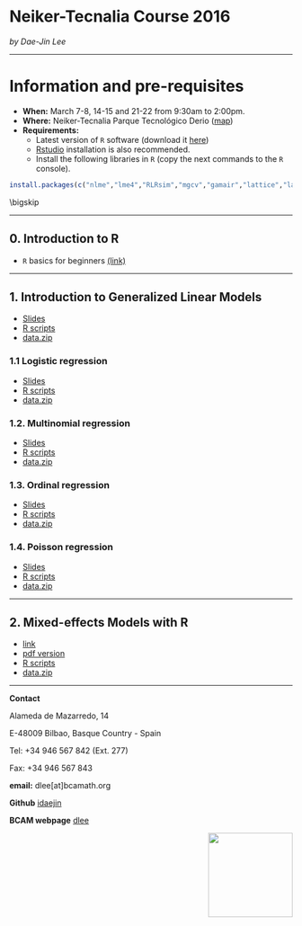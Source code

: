# **Neiker-Tecnalia Course 2016**
*by Dae-Jin Lee*  
  


----------------------------

# Information and pre-requisites

* **When:** March 7-8, 14-15 and 21-22 from 9:30am to 2:00pm.
* **Where:** Neiker-Tecnalia Parque Tecnológico Derio ([map](https://www.google.es/maps/place/NEIKER-Tecnalia/@43.291225,-2.875765,15z/data=!4m2!3m1!1s0x0:0xb517b13250614601?sa=X&ved=0ahUKEwjJzZKKzu_KAhWF7RQKHa2xDCoQ_BIIcjAN))
* **Requirements:**
    * Latest version of `R` software (download it [here](www.r-project.org))
    * [Rstudio](www.rstudio.com) installation is also recommended.
    * Install the following libraries in `R` (copy the next commands to the `R` console).

```r
install.packages(c("nlme","lme4","RLRsim","mgcv","gamair","lattice","latticeExtra","grDevices","sm"))
```

\bigskip

-------------------------------------------------

## 0. Introduction to R 

* `R` basics for beginners [(link)](http://idaejin.github.io/bcam-courses/rbasics)

--------------------------------------------------

## 1. Introduction to Generalized Linear Models

* [Slides](http://idaejin.github.io/bcam-courses/neiker-2016/material/1_Intro/Intro.pdf)
* [R scripts](http://idaejin.github.io/bcam-courses/neiker-2016/material/1_Intro/R-code/Intro.R)
* [data.zip](http://idaejin.github.io/bcam-courses/neiker-2016/material/1_Intro/R-code/data.zip)

### 1.1 Logistic regression

* [Slides](http://idaejin.github.io/bcam-courses/neiker-2016/material/2_Logistic_regression/LogReg.pdf)
* [R scripts](http://idaejin.github.io/bcam-courses/neiker-2016/material/2_Logistic_regression/R-code/LogReg.R)
* [data.zip](http://idaejin.github.io/bcam-courses/neiker-2016/material/2_Logistic_regression/R-code/data.zip)


### 1.2. Multinomial regression

* [Slides](http://idaejin.github.io/bcam-courses/neiker-2016/material/3_Multinomial_regression/Multinom.pdf)
* [R scripts](http://idaejin.github.io/bcam-courses/neiker-2016/material/3_Multinomial_regression/R-code/Multinom.R)
* [data.zip](http://idaejin.github.io/bcam-courses/neiker-2016/material/3_Multinomial_regression/R-code/data.zip)


### 1.3. Ordinal regression

* [Slides](http://idaejin.github.io/bcam-courses/neiker-2016/material/4_Ordinal_regression/Ordreg.pdf)
* [R scripts](http://idaejin.github.io/bcam-courses/neiker-2016/material/4_Ordinal_regression/R-code/Ordreg.R)
* [data.zip](http://idaejin.github.io/bcam-courses/neiker-2016/material/4_Ordinal_regression/R-code/data.zip)

### 1.4. Poisson regression

* [Slides](http://idaejin.github.io/bcam-courses/neiker-2016/material/5_Poisson_regression/Poisreg.pdf)
* [R scripts](http://idaejin.github.io/bcam-courses/neiker-2016/material/5_Poisson_regression/R-code/Poisreg.R)
* [data.zip](http://idaejin.github.io/bcam-courses/neiker-2016/material/5_Poisson_regression/R-code/data.zip)


-------------------------------------------------

## 2. Mixed-effects Models with R 

* [link]()
* [pdf version]()
* [R scripts]()
* [data.zip]()

-----------------------------------------------------

**Contact**

Alameda de Mazarredo, 14

E-48009 Bilbao, Basque Country - Spain

Tel: +34 946 567 842 (Ext. 277)

Fax: +34 946 567 843

**email:** dlee[at]bcamath.org

**Github** [idaejin](https://github.com/idaejin/)

**BCAM webpage** [dlee](http://www.bcamath.org/en/people/dlee)

<img src="http://www.bcamath.org/public_images/logo_bcam.jpg" style="width: 150px;" align="right">


